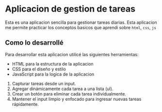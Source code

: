 # Aplicacion de gestion de tareas 
Esta es una aplicacion sencilla para gestionar tareas diarias.
Esta aplicacion me permite practicar los conceptos basicos que aprendi sobre `html`, `css`, `js`

## Como lo desarrollé
Para desarrollar esta aplicacion utilicé las siguientes herramientas:
- HTML para la estructura de la aplicacion
- CSS para el diseño y estilo
- JavaScript para la logica de la aplicacion

1. Capturar tareas desde un input.
2. Agregar dinámicamente cada tarea a una lista (ul).
3. Crear un botón para eliminar cada tarea individualmente.
4. Mantener el input limpio y enfocado para ingresar nuevas tareas rápidamente.